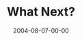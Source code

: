 ---
layout: message
category: message
series: "VIRUS"
title: "What Next?"
date: 2004-08-07-00-00
message_id: 159
---
